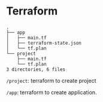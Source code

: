 # Terraform

```
.
├── app
│   ├── main.tf
│   ├── terraform-state.json
│   └── tf.plan
└── project
    ├── main.tf
    └── tf.plan
3 directories, 6 files
```

`/project`: terraform to create project

`/app`: terraform to create application.
